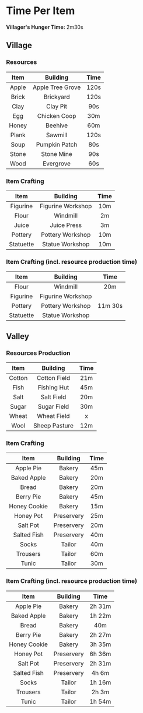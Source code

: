 # Time Per Item

**Villager's Hunger Time:** 2m30s

## Village

### Resources

| Item | Building | Time |
|:------:|:-------:|:-------:|
| Apple | Apple Tree Grove | 120s |
| Brick | Brickyard | 120s |
| Clay | Clay Pit | 90s |
| Egg | Chicken Coop | 30m |
| Honey | Beehive | 60m |
| Plank | Sawmill | 120s |
| Soup | Pumpkin Patch | 80s |
| Stone | Stone Mine | 90s |
| Wood | Evergrove | 60s |

### Item Crafting

| Item | Building | Time |
|:------:|:-------:|:-------:|
| Figurine | Figurine Workshop | 10m |
| Flour | Windmill | 2m |
| Juice | Juice Press | 3m |
| Pottery | Pottery Workshop | 10m |
| Statuette | Statue Workshop | 10m |

### Item Crafting (incl. resource production time)
| Item | Building | Time |
|:------:|:-------:|:-------:|
| Flour | Windmill | 20m |
| Figurine | Figurine Workshop |  |
| Pottery | Pottery Workshop | 11m 30s |
| Statuette | Statue Workshop |  |


## Valley

### Resources Production
| Item | Building | Time |
|:------:|:-------:|:-------:|
| Cotton | Cotton Field | 21m |
| Fish | Fishing Hut | 45m |
| Salt | Salt Field | 20m |
| Sugar | Sugar Field | 30m |
| Wheat | Wheat Field | x |
| Wool | Sheep Pasture | 12m |

### Item Crafting

| Item | Building | Time |
|:------:|:-------:|:-------:|
| Apple Pie | Bakery | 45m |
| Baked Apple | Bakery | 20m |
| Bread | Bakery | 20m |
| Berry Pie | Bakery | 45m |
| Honey Cookie | Bakery | 15m |
| Honey Pot | Preservery | 25m |
| Salt Pot | Preservery | 20m |
| Salted Fish | Preservery | 40m |
| Socks | Tailor | 40m |
| Trousers | Tailor | 60m |
| Tunic | Tailor | 30m |

### Item Crafting (incl. resource production time)

| Item | Building | Time |
|:------:|:-------:|:-------:|
| Apple Pie | Bakery | 2h 31m |
| Baked Apple | Bakery | 1h 22m |
| Bread | Bakery | 40m |
| Berry Pie | Bakery | 2h 27m |
| Honey Cookie | Bakery | 3h 35m |
| Honey Pot | Preservery | 6h 36m |
| Salt Pot | Preservery | 2h 31m |
| Salted Fish | Preservery | 4h 6m |
| Socks | Tailor | 1h 16m |
| Trousers | Tailor | 2h 3m |
| Tunic | Tailor | 1h 54m |


